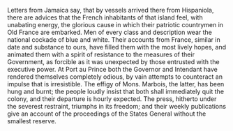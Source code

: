 Letters from Jamaica say, that by vessels arrived there from
                    Hispaniola, there are advices that the French inhabitants of that island
                    feel, with unabating energy, the glorious cause in which their
                    patriotic countrymen in Old France are embarked. Men of every
                    class and description wear the national cockade of blue and white. Their
                    accounts from France, similar in date and substance to
                    ours, have filled them with the most lively hopes, and animated them with a
                    spirit of resistance to the measures of their Government, as forcible
                    as it was unexpected by those entrusted with the executive
                    power. At Port au Prince both the Governor and Intendant have rendered
                    themselves completely odious, by vain attempts to counteract an
                    impulse that is irresistible. The effigy of Mons. Marbois, the latter, has
                    been hung and burnt; the people loudly insist that both shall
                    immediately quit the colony, and their departure is hourly expected. The
                    press, hitherto under the severest restraint, triumphs in its
                        freedom; and their weekly publications give an account of the proceedings of the States General without the
                    smallest reserve.